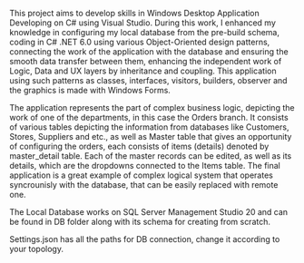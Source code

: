 This project aims to develop skills in Windows Desktop Application Developing on C# using Visual Studio. During this work, I enhanced my knowledge in configuring my local database from the pre-build schema, coding in C# .NET 6.0 using various Object-Oriented design patterns, connecting the work of the application with the database and ensuring the smooth data transfer between them, enhancing the independent work
of Logic, Data and UX layers by inheritance and coupling. This application using such patterns as classes, interfaces, visitors, builders, observer and the graphics is made with Windows Forms.

The application represents the part of complex business logic, depicting the work of one of the departments, in this case the Orders branch. 
It consists of various tables depicting the information from databases like Customers, Stores, Suppliers and etc., as well as Master table that gives an opportunity of configuring the orders,
each consists of items (details) denoted by master_detail table. 
Each of the master records can be edited, as well as its details, which are the dropdowns connected to the Items table. 
The final application is a great example of complex logical system that operates syncrounisly with the database, that can be easily replaced with remote one.

The Local Database works on SQL Server Management Studio 20 and can be found in DB folder along with its schema for creating from scratch.

Settings.json has all the paths for DB connection, change it according to your topology.
